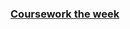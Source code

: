 ### [Coursework the week](https://github.com/HackYourFutureBelgium/Module-Structuring-and-Testing-Data)


